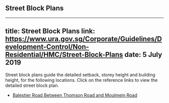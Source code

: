 
## Street Block Plans
---
title: Street Block Plans
link: https://www.ura.gov.sg/Corporate/Guidelines/Development-Control/Non-Residential/HMC/Street-Block-Plans
date: 5 July 2019
---

Street block plans guide the detailed setback, storey height and building height, for the following locations. Click on the reference links to view the detailed street block plan.

- [Balestier Road Between Thomson Road and Moulmein Road](https://www.ura.gov.sg/-/media/Corporate/Guidelines/Development-control/Street-Block-Plans/Balestier-Road-Between-Thomson-Road-and-Moulmein-Road.pdf)
